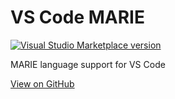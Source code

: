 # VS Code MARIE

[![Visual Studio Marketplace version](https://img.shields.io/visual-studio-marketplace/v/mskelton.marie.svg)](https://marketplace.visualstudio.com/items?itemName=mskelton.marie)

MARIE language support for VS Code

[View on GitHub](https://github.com/mskelton/vscode-marie)

